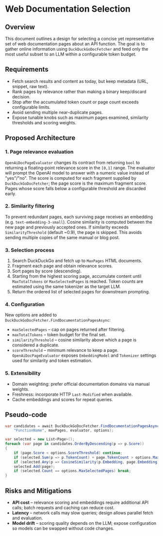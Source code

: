 # Web Documentation Selection

## Overview
This document outlines a design for selecting a concise yet representative set of web documentation
pages about an API function. The goal is to gather online information using
`DuckDuckGoDocFetcher` and feed only the most useful subset to an LLM within a
configurable token budget.

## Requirements
- Fetch search results and content as today, but keep metadata (URL, snippet,
  raw text).
- Rank pages by relevance rather than making a binary keep/discard decision.
- Stop after the accumulated token count or page count exceeds configurable
  limits.
- Avoid sending multiple near-duplicate pages.
- Expose tunable knobs such as maximum pages examined, similarity thresholds and
  scoring weights.

## Proposed Architecture

### 1. Page relevance evaluation
`OpenAiDocPageEvaluator` changes its contract from returning `bool` to returning
a floating‑point relevance score in the `[0,1]` range. The evaluator will prompt
the OpenAI model to answer with a numeric value instead of "yes"/"no". The score
is computed for each fragment supplied by `DuckDuckGoDocFetcher`; the page score
is the maximum fragment score. Pages whose score falls below a configurable
threshold are discarded early.

### 2. Similarity filtering
To prevent redundant pages, each surviving page receives an embedding (e.g.
`text-embedding-3-small`). Cosine similarity is computed between the new page
and previously accepted ones. If similarity exceeds `SimilarityThreshold`
(default ~0.9), the page is skipped. This avoids sending multiple copies of the
same manual or blog post.

### 3. Selection process
1. Search DuckDuckGo and fetch up to `MaxPages` HTML documents.
2. Fragment each page and obtain relevance scores.
3. Sort pages by score (descending).
4. Starting from the highest scoring page, accumulate content until
   `MaxTotalTokens` or `MaxSelectedPages` is reached. Token counts are estimated
   using the same tokenizer as the target LLM.
5. Return the ordered list of selected pages for downstream prompting.

### 4. Configuration
New options are added to `DuckDuckGoDocFetcher.FindDocumentationPagesAsync`:
- `maxSelectedPages` – cap on pages returned after filtering.
- `maxTotalTokens` – token budget for the final set.
- `similarityThreshold` – cosine similarity above which a page is considered a
  duplicate.
- `scoreThreshold` – minimum relevance to keep a page.
`OpenAiDocPageEvaluator` exposes `EmbeddingModel` and `Tokenizer`
settings used for similarity and token estimation.

### 5. Extensibility
- Domain weighting: prefer official documentation domains via manual weights.
- Freshness: incorporate HTTP `Last-Modified` when available.
- Cache embeddings and scores for repeat queries.

## Pseudo-code
```csharp
var candidates = await DuckDuckGoDocFetcher.FindDocumentationPagesAsync(
    "FunctionName", maxPages, evaluator, options);

var selected = new List<Page>();
foreach (var page in candidates.OrderByDescending(p => p.Score))
{
    if (page.Score < options.ScoreThreshold) continue;
    if (selected.Sum(p => p.TokenCount) + page.TokenCount > options.MaxTotalTokens) break;
    if (selected.Any(p => CosineSimilarity(p.Embedding, page.Embedding) > options.SimilarityThreshold)) continue;
    selected.Add(page);
    if (selected.Count == options.MaxSelectedPages) break;
}
```

## Risks and Mitigations
- **API cost** – relevance scoring and embeddings require additional API calls;
  batch requests and caching can reduce cost.
- **Latency** – network calls may slow queries; design allows parallel fetch and
  evaluation.
- **Model drift** – scoring quality depends on the LLM; expose configuration so
  models can be swapped without code changes.

